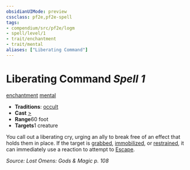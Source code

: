 ```yaml
---
obsidianUIMode: preview
cssclass: pf2e,pf2e-spell
tags:
- compendium/src/pf2e/logm
- spell/level/1
- trait/enchantment
- trait/mental
aliases: ["Liberating Command"]
---
```

# Liberating Command *Spell 1*   
[enchantment](../../rules/traits/enchantment.md)  [mental](../../rules/traits/mental.md)  

- **Traditions**: [occult](../../rules/traits/occult.md)
- **Cast** [>](../../rules/core-rulebook/chapter-9-playing-the-game.md#Actions "Single Action") 
- **Range**60 foot
- **Targets**1 creature

You call out a liberating cry, urging an ally to break free of an effect that holds them in place. If the target is [grabbed](../../rules/conditions.md#Grabbed), [immobilized](../../rules/conditions.md#Immobilized), or [restrained](../../rules/conditions.md#Restrained), it can immediately use a reaction to attempt to [Escape](../../rules/actions/escape.md).

*Source: Lost Omens: Gods & Magic p. 108*